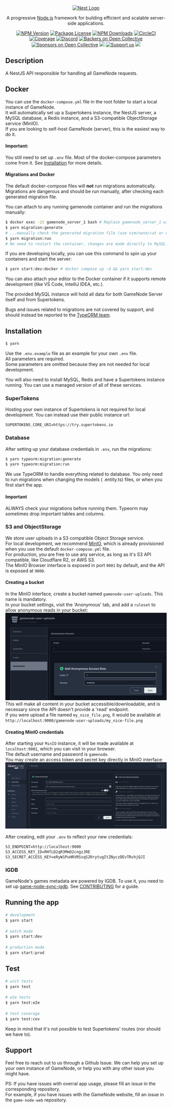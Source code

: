 <p align="center">
  <a href="http://nestjs.com/" target="blank"><img src="https://nestjs.com/img/logo-small.svg" width="200" alt="Nest Logo" /></a>
</p>

[circleci-image]: https://img.shields.io/circleci/build/github/nestjs/nest/master?token=abc123def456

[circleci-url]: https://circleci.com/gh/nestjs/nest

  <p align="center">A progressive <a href="http://nodejs.org" target="_blank">Node.js</a> framework for building efficient and scalable server-side applications.</p>
    <p align="center">
<a href="https://www.npmjs.com/~nestjscore" target="_blank"><img src="https://img.shields.io/npm/v/@nestjs/core.svg" alt="NPM Version" /></a>
<a href="https://www.npmjs.com/~nestjscore" target="_blank"><img src="https://img.shields.io/npm/l/@nestjs/core.svg" alt="Package License" /></a>
<a href="https://www.npmjs.com/~nestjscore" target="_blank"><img src="https://img.shields.io/npm/dm/@nestjs/common.svg" alt="NPM Downloads" /></a>
<a href="https://circleci.com/gh/nestjs/nest" target="_blank"><img src="https://img.shields.io/circleci/build/github/nestjs/nest/master" alt="CircleCI" /></a>
<a href="https://coveralls.io/github/nestjs/nest?branch=master" target="_blank"><img src="https://coveralls.io/repos/github/nestjs/nest/badge.svg?branch=master#9" alt="Coverage" /></a>
<a href="https://discord.gg/G7Qnnhy" target="_blank"><img src="https://img.shields.io/badge/discord-online-brightgreen.svg" alt="Discord"/></a>
<a href="https://opencollective.com/nest#backer" target="_blank"><img src="https://opencollective.com/nest/backers/badge.svg" alt="Backers on Open Collective" /></a>
<a href="https://opencollective.com/nest#sponsor" target="_blank"><img src="https://opencollective.com/nest/sponsors/badge.svg" alt="Sponsors on Open Collective" /></a>
  <a href="https://paypal.me/kamilmysliwiec" target="_blank"><img src="https://img.shields.io/badge/Donate-PayPal-ff3f59.svg"/></a>
    <a href="https://opencollective.com/nest#sponsor"  target="_blank"><img src="https://img.shields.io/badge/Support%20us-Open%20Collective-41B883.svg" alt="Support us"></a>
  <a href="https://twitter.com/nestframework" target="_blank"><img src="https://img.shields.io/twitter/follow/nestframework.svg?style=social&label=Follow"></a>
</p>
  <!--[![Backers on Open Collective](https://opencollective.com/nest/backers/badge.svg)](https://opencollective.com/nest#backer)
  [![Sponsors on Open Collective](https://opencollective.com/nest/sponsors/badge.svg)](https://opencollective.com/nest#sponsor)-->

## Description

A NestJS API responsible for handling all GameNode requests.

## Docker

You can use the `docker-compose.yml` file in the root folder to start a local instance of GameNode.  
It will automatically set up a Supertokens instance, the NestJS server, a MySQL database, a Redis instance, 
and a S3-compatible ObjectStorage service (MinIO).  
If you are looking to self-host GameNode (server), this is the easiest way to do it.

#### Important:

You still need to set up `.env` file. Most of the docker-compose parameters come from it.
See [Installation](#installation) for more details.

#### Migrations and Docker

The default docker-compose files will **not** run migrations automatically.    
Migrations are dangerous and should be run manually, after checking each generated migration file.

You can attach to any running gamenode container and run the migrations manually:

```bash
$ docker exec -it gamenode_server_1 bash # Replace gamenode_server_1 with your container name
$ yarn migration:generate
# ...manually check the generated migration file (use vim/nano/cat or docker cp to host)
$ yarn migration:run
# No need to restart the container, changes are made directly to MySQL.
```

If you are developing locally, you can use this command to spin up your containers and start the server:

```bash
$ yarn start:dev:docker # docker compose up -d && yarn start:dev
```

You can also attach your editor to the Docker container if it supports remote development (like VS Code, IntelliJ IDEA,
etc.).

The provided MySQL instance will hold all data for both GameNode Server itself and from Supertokens.

Bugs and issues related to migrations are not covered by support, and should instead be reported to
the [TypeORM team](https://github.com/typeorm/typeorm).

## Installation

```bash
$ yarn
```

Use the `.env.example` file as an example for your own `.env` file.  
All parameters are required.  
Some parameters are omitted because they are not needed for local development.

You will also need to install MySQL, Redis and have a Supertokens instance running.
You can use a managed version of all of these services.

### SuperTokens

Hosting your own instance of Supertokens is not required for local development.
You can instead use their public instance url:

```dotenv
SUPERTOKENS_CORE_URI=https://try.supertokens.io
```

### Database

After setting up your database credentials in `.env`, run the migrations:

```bash
$ yarn typeorm:migration:generate
$ yarn typeorm:migration:run
```

We use TypeORM to handle everything related to database. You only need to run migrations when changing the models (
.entity.ts) files, or when you first start the app.

#### Important

ALWAYS check your migrations before running them. Typeorm may sometimes drop important tables and columns.

### S3 and ObjectStorage
We store user uploads in a S3 compatible Object Storage service.  
For local development, we recommend [MinIO](), which is already provisioned when you use the default `docker-compose.yml` file.  
For production, you are free to use any service, as long as it's S3 API compatible, like Cloudflare R2, or AWS S3.  
The MinIO Browser interface is exposed in port `9001` by default, and the API is exposed at `9000`.

#### Creating a bucket
In the MinIO interface, create a bucket named `gamenode-user-uploads`. This name is mandatory.  
In your bucket settings, visit the 'Anonymous' tab, and add a `ruleset` to allow anonymous reads in your bucket:
![](.github/img/minio_bucket_anonymous.png)  
This will make all content in your bucket accessible/downloadable, and 
is necessary since the API doesn't provide a 'read' endpoint.  
If you were upload a file named `my_nice_file.png`, it would be available at 
`http://localhost:9000/gamenode-user-uploads/my_nice-file.png`


#### Creating MinIO credentials
After starting your `MinIO` instance, it will be made available at `localhost:9001`, which you can visit in your browser.  
The default username and password is `gamenode`.  
You may create an access token and secret key directly in MinIO interface:
![](.github/img/minio_create_access_token.png)

After creating, edit your `.env` to reflect your new credentials:
```
S3_ENDPOINT=http://localhost:9000
S3_ACCESS_KEY_ID=RHfLD2qR3MmD2cngzJRE
S3_SECRET_ACCESS_KEY=eRyW1PuHRVRSsqS2RrytugItZNyczDEvTRvhjQJI
```
 
### IGDB

GameNode's games metadata are powered by IGDB. To use it, you need to set
up [game-node-sync-igdb](https://github.com/game-node-app/game-node-sync-igdb). See [CONTRIBUTING](CONTRIBUTING.md) for
a guide.

## Running the app

```bash
# development
$ yarn start

# watch mode
$ yarn start:dev

# production mode
$ yarn start:prod
```

## Test

```bash
# unit tests
$ yarn test

# e2e tests
$ yarn test:e2e

# test coverage
$ yarn test:cov
```

Keep in mind that it's not possible to test Supertokens' routes (nor should we have to).

## Support

Feel free to reach out to us through a Github Issue. We can help you set up your own instance of GameNode,
or help you with any other issue you might have.

PS: If you have issues with overral app usage, please fill an issue in the corresponding repository.  
For example, if you have issues with the GameNode website, fill an issue in the `game-node-web` repository.
